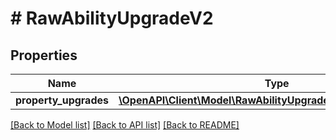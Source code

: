 # # RawAbilityUpgradeV2

## Properties

Name | Type | Description | Notes
------------ | ------------- | ------------- | -------------
**property_upgrades** | [**\OpenAPI\Client\Model\RawAbilityUpgradePropertyUpgradeV2[]**](RawAbilityUpgradePropertyUpgradeV2.md) |  | [optional]

[[Back to Model list]](../../README.md#models) [[Back to API list]](../../README.md#endpoints) [[Back to README]](../../README.md)
